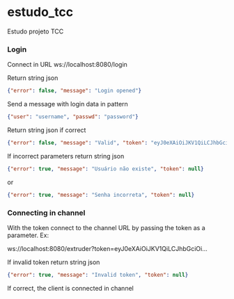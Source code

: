 # estudo_tcc
Estudo projeto TCC


### Login
Connect in URL ws://localhost:8080/login

Return string json
```json
{"error": false, "message": "Login opened"}
```
Send a message with login data in pattern
```json
{"user": "username", "passwd": "password"}
```

Return string json if correct
```json
{"error": false, "message": "Valid", "token": "eyJ0eXAiOiJKV1QiLCJhbGciOi..."}
```

If incorrect parameters return string json
```json
{"error": true, "message": "Usuário não existe", "token": null}
```
or
```json
{"error": true, "message": "Senha incorreta", "token": null}
```

### Connecting in channel
With the token connect to the channel URL by passing the token as a
parameter. Ex:

ws://localhost:8080/extruder?token=eyJ0eXAiOiJKV1QiLCJhbGciOi...

If invalid token return string json
```json
{"error": true, "message": "Invalid token", "token": null}
```

If correct, the client is connected in channel
